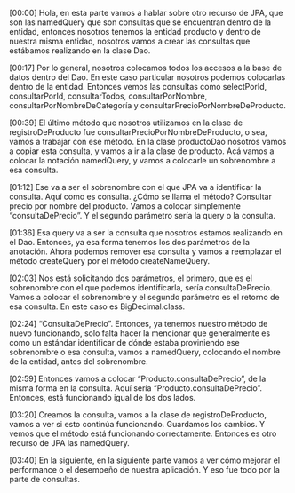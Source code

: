 [00:00] Hola, en esta parte vamos a hablar sobre otro recurso de JPA, que son las namedQuery que son consultas que se encuentran dentro de la entidad, entonces nosotros tenemos la entidad producto y dentro de nuestra misma entidad, nosotros vamos a crear las consultas que estábamos realizando en la clase Dao.

[00:17] Por lo general, nosotros colocamos todos los accesos a la base de datos dentro del Dao. En este caso particular nosotros podemos colocarlas dentro de la entidad. Entonces vemos las consultas como selectPorId, consultarPorId, consultarTodos, consultarPorNombre, consultarPorNombreDeCategoría y consultarPrecioPorNombreDeProducto.

[00:39] El último método que nosotros utilizamos en la clase de registroDeProducto fue consultarPrecioPorNombreDeProducto, o sea, vamos a trabajar con ese método. En la clase productoDao nosotros vamos a copiar esta consulta, y vamos a ir a la clase de producto. Acá vamos a colocar la notación namedQuery, y vamos a colocarle un sobrenombre a esa consulta.

[01:12] Ese va a ser el sobrenombre con el que JPA va a identificar la consulta. Aquí como es consulta. ¿Cómo se llama el método? Consultar precio por nombre del producto. Vamos a colocar simplemente “consultaDePrecio”. Y el segundo parámetro sería la query o la consulta.

[01:36] Esa query va a ser la consulta que nosotros estamos realizando en el Dao. Entonces, ya esa forma tenemos los dos parámetros de la anotación. Ahora podemos remover esa consulta y vamos a reemplazar el método createQuery por el método createNameQuery.

[02:03] Nos está solicitando dos parámetros, el primero, que es el sobrenombre con el que podemos identificarla, sería consultaDePrecio. Vamos a colocar el sobrenombre y el segundo parámetro es el retorno de esa consulta. En este caso es BigDecimal.class.

[02:24] “ConsultaDePrecio”. Entonces, ya tenemos nuestro método de nuevo funcionando, solo falta hacer la mencionar que generalmente es como un estándar identificar de dónde estaba proviniendo ese sobrenombre o esa consulta, vamos a namedQuery, colocando el nombre de la entidad, antes del sobrenombre.

[02:59] Entonces vamos a colocar “Producto.consultaDePrecio”, de la misma forma en la consulta. Aquí sería “Producto.consultaDePrecio”. Entonces, está funcionando igual de los dos lados.

[03:20] Creamos la consulta, vamos a la clase de registroDeProducto, vamos a ver si esto continúa funcionando. Guardamos los cambios. Y vemos que el método está funcionando correctamente. Entonces es otro recurso de JPA las namedQuery.

[03:40] En la siguiente, en la siguiente parte vamos a ver cómo mejorar el performance o el desempeño de nuestra aplicación. Y eso fue todo por la parte de consultas.